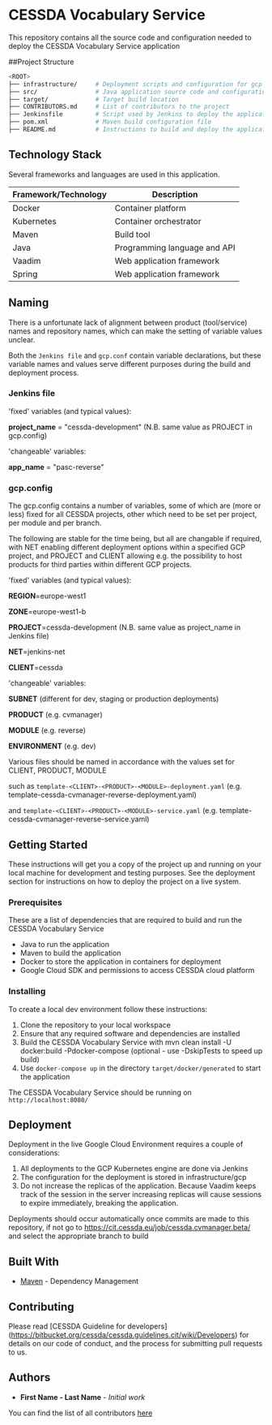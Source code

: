 # CESSDA Vocabulary Service
This repository contains all the source code and configuration needed to deploy the CESSDA Vocabulary Service application

##Project Structure

```bash
<ROOT>
├── infrastructure/		# Deployment scripts and configuration for gcp
├── src/				# Java application source code and configuration
├── target/				# Target build location
├── CONTRIBUTORS.md		# List of contributors to the project
├── Jenkinsfile			# Script used by Jenkins to deploy the application to gcp
├── pom.xml				# Maven build configuration file
├── README.md			# Instructions to build and deploy the application (this file)

```

## Technology Stack

Several frameworks and languages are used in this application.

| Framework/Technology                                 | Description                                              |
| ---------------------------------------------------- | -------------------------------------------------------- |
| Docker                                               | Container platform                                       |
| Kubernetes                                           | Container orchestrator                                   |
| Maven                                                | Build tool                                               |
| Java                                                 | Programming language and API                             |
| Vaadim                                               | Web application framework                                |
| Spring                                               | Web application framework                                |

## Naming

There is a unfortunate lack of alignment between product (tool/service) names and repository names, which can make the setting of variable values unclear.

Both the `Jenkins file` and `gcp.conf` contain variable declarations, but these variable names and values serve different purposes during the build and deployment process.



### Jenkins file

'fixed' variables (and typical values):

**project_name** = "cessda-development" (N.B. same value as PROJECT in gcp.config)



'changeable' variables:

**app_name** = "pasc-reverse"



### gcp.config
The gcp.config contains a number of variables, some of which are (more or less) fixed for all CESSDA projects,
other which need to be set per project, per module and per branch.

The following are stable for the time being, but all are changable if required, with NET enabling different deployment options within a specified GCP project,
and PROJECT and CLIENT allowing e.g. the possibility to host products for third parties within different GCP projects.



'fixed' variables (and typical values):

**REGION**=europe-west1

**ZONE**=europe-west1-b

**PROJECT**=cessda-development (N.B. same value as project_name in Jenkins file)

**NET**=jenkins-net

**CLIENT**=cessda



'changeable' variables:

**SUBNET** (different for dev, staging or production deployments)

**PRODUCT** (e.g. cvmanager)

**MODULE** (e.g. reverse)

**ENVIRONMENT** (e.g. dev)

Various files should be named in accordance with the values set for CLIENT, PRODUCT, MODULE

such as `template-<CLIENT>-<PRODUCT>-<MODULE>-deployment.yaml` (e.g. template-cessda-cvmanager-reverse-deployment.yaml)

and `template-<CLIENT>-<PRODUCT>-<MODULE>-service.yaml` (e.g. template-cessda-cvmanager-reverse-service.yaml)

## Getting Started

These instructions will get you a copy of the project up and running on your local machine for development and testing purposes. See the deployment section for instructions on how to deploy the project on a live system.

### Prerequisites

These are a list of dependencies that are required to build and run the CESSDA Vocabulary Service

- Java to run the application
- Maven to build the application
- Docker to store the application in containers for deployment
- Google Cloud SDK and permissions to access CESSDA cloud platform


### Installing

To create a local dev environment follow these instructions:

1. Clone the repository to your local workspace
2. Ensure that any required software and dependencies are installed
3. Build the CESSDA Vocabulary Service with mvn clean install -U docker:build -Pdocker-compose
   (optional - use -DskipTests to speed up build)
4. Use `docker-compose up` in the directory `target/docker/generated` to start the application

The CESSDA Vocabulary Service should be running on `http://localhost:8080/`


## Deployment

Deployment in the live Google Cloud Environment requires a couple of considerations:

1. All deployments to the GCP Kubernetes engine are done via Jenkins
2. The configuration for the deployment is stored in infrastructure/gcp
3. Do not increase the replicas of the application. Because Vaadim keeps track of the session in the server increasing replicas will cause sessions to expire immediately, breaking the application.

Deployments should occur automatically once commits are made to this repository, if not go to https://cit.cessda.eu/job/cessda.cvmanager.beta/ and select the appropriate branch to build

## Built With

* [Maven](https://maven.apache.org/) - Dependency Management

## Contributing

Please read [CESSDA Guideline for developers] (https://bitbucket.org/cessda/cessda.guidelines.cit/wiki/Developers) for details on our code of conduct, and the process for submitting pull requests to us.

## Authors

* **First Name - Last Name** - *Initial work*

You can find the list of all contributors [here](CONTRIBUTORS.md)
